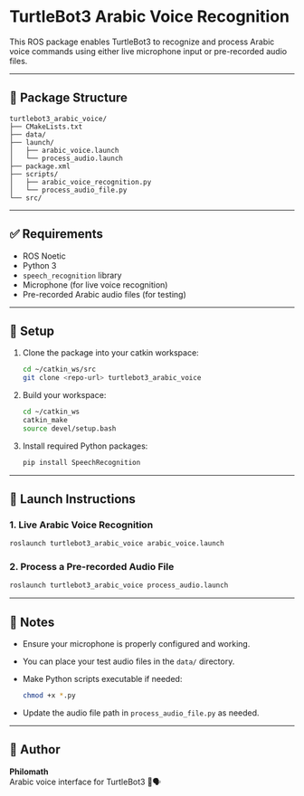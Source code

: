 # TurtleBot3 Arabic Voice Recognition

This ROS package enables TurtleBot3 to recognize and process Arabic voice commands using either live microphone input or pre-recorded audio files.

---

## 📁 Package Structure

```
turtlebot3_arabic_voice/
├── CMakeLists.txt
├── data/
├── launch/
│   ├── arabic_voice.launch
│   └── process_audio.launch
├── package.xml
├── scripts/
│   ├── arabic_voice_recognition.py
│   └── process_audio_file.py
└── src/
```

---

## ✅ Requirements

- ROS Noetic
- Python 3
- `speech_recognition` library
- Microphone (for live voice recognition)
- Pre-recorded Arabic audio files (for testing)

---

## 🔧 Setup

1. Clone the package into your catkin workspace:

   ```bash
   cd ~/catkin_ws/src
   git clone <repo-url> turtlebot3_arabic_voice
   ```

2. Build your workspace:

   ```bash
   cd ~/catkin_ws
   catkin_make
   source devel/setup.bash
   ```

3. Install required Python packages:

   ```bash
   pip install SpeechRecognition
   ```

---

## 🚀 Launch Instructions

### 1. Live Arabic Voice Recognition

```bash
roslaunch turtlebot3_arabic_voice arabic_voice.launch
```

### 2. Process a Pre-recorded Audio File

```bash
roslaunch turtlebot3_arabic_voice process_audio.launch
```

---

## 📌 Notes

- Ensure your microphone is properly configured and working.
- You can place your test audio files in the `data/` directory.
- Make Python scripts executable if needed:

  ```bash
  chmod +x *.py
  ```

- Update the audio file path in `process_audio_file.py` as needed.

---

## 🧠 Author

**Philomath**  
Arabic voice interface for TurtleBot3 🤖🗣️
